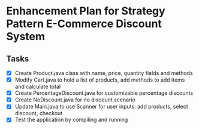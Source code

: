# Enhancement Plan for Strategy Pattern E-Commerce Discount System

## Tasks
- [x] Create Product.java class with name, price, quantity fields and methods
- [x] Modify Cart.java to hold a list of products, add methods to add items and calculate total
- [x] Create PercentageDiscount.java for customizable percentage discounts
- [x] Create NoDiscount.java for no discount scenario
- [x] Update Main.java to use Scanner for user inputs: add products, select discount, checkout
- [x] Test the application by compiling and running
